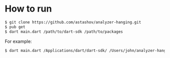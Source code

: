 # How to run

```bash
$ git clone https://github.com/astashov/analyzer-hanging.git
$ pub get
$ dart main.dart /path/to/dart-sdk /path/to/packages
```

For example:

```bash
$ dart main.dart /Applications/dart/dart-sdk/ /Users/john/analyzer-hanging/packages
```
